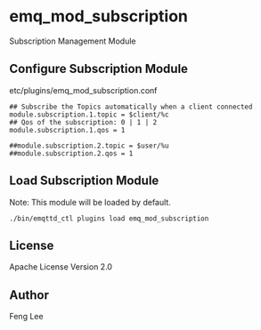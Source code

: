 emq_mod_subscription
====================

Subscription Management Module

Configure Subscription Module
-----------------------------

etc/plugins/emq_mod_subscription.conf

```
## Subscribe the Topics automatically when a client connected
module.subscription.1.topic = $client/%c
## Qos of the subscription: 0 | 1 | 2
module.subscription.1.qos = 1

##module.subscription.2.topic = $user/%u
##module.subscription.2.qos = 1
```

Load Subscription Module
------------------------

Note: This module will be loaded by default.

```
./bin/emqttd_ctl plugins load emq_mod_subscription
```

License
-------

Apache License Version 2.0

Author
------

Feng Lee <feng at emqtt.io>

